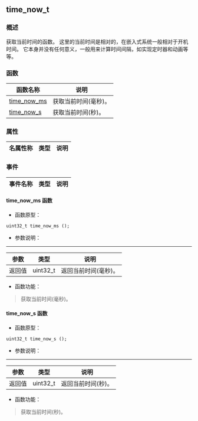 ## time\_now\_t
### 概述
 获取当前时间的函数。
 这里的当前时间是相对的，在嵌入式系统一般相对于开机时间。
 它本身并没有任何意义，一般用来计算时间间隔，如实现定时器和动画等等。

### 函数
<p id="time_now_t_methods">

| 函数名称 | 说明 | 
| -------- | ------------ | 
| <a href="#time_now_t_time_now_ms">time\_now\_ms</a> |  获取当前时间(毫秒)。 |
| <a href="#time_now_t_time_now_s">time\_now\_s</a> |  获取当前时间(秒)。 |
### 属性
<p id="time_now_t_properties">

| 名属性称 | 类型 | 说明 | 
| -------- | ----- | ------------ | 
### 事件
<p id="time_now_t_events">

| 事件名称 | 类型  | 说明 | 
| -------- | ----- | ------- | 
#### time\_now\_ms 函数
* 函数原型：

```
uint32_t time_now_ms ();
```

* 参数说明：

-----------------------

| 参数 | 类型 | 说明 |
| -------- | ----- | --------- |
| 返回值 | uint32\_t | 返回当前时间(毫秒)。 |
* 函数功能：

> <p id="time_now_t_time_now_ms"> 获取当前时间(毫秒)。




#### time\_now\_s 函数
* 函数原型：

```
uint32_t time_now_s ();
```

* 参数说明：

-----------------------

| 参数 | 类型 | 说明 |
| -------- | ----- | --------- |
| 返回值 | uint32\_t | 返回当前时间(秒)。 |
* 函数功能：

> <p id="time_now_t_time_now_s"> 获取当前时间(秒)。




